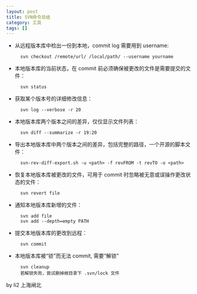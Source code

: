 ```yaml
---
layout: post
title: SVN命令总结
category: 工具
tags: []
---
```


- 从远程版本库中检出一份到本地，commit log 需要用到 username: 

        svn checkout /remote/url/ /local/path/ --username yourname

- 本地版本库的当前状态，在 commit 前必须确保被更改的文件是需要提交的文件：

        svn status

- 获取某个版本号的详细修改信息：    

        svn log --verbose -r 20

- 本地版本库两个版本之间的差异，仅仅显示文件列表：

        svn diff --summarize -r 19:20

- 导出本地版本库中两个版本之间的差异，包括完整的路径，一个开源的脚本文件：

        svn-rev-diff-export.sh -u <path> -f revFROM -t revTO -o <path>

- 恢复本地版本库被更改的文件，可用于 commit 时忽略被无意或误操作更改状态的文件：

        svn revert file

- 通知本地版本库新增的文件：

        svn add file
        svn add --depth=empty PATH

- 提交本地版本库的更改到远程：

        svn commit

- 本地版本库被“锁”而无法 commit, 需要“解锁”

        svn cleanup
        若解锁失败，尝试删掉根目录下 .svn/lock 文件


by li2 上海闸北
